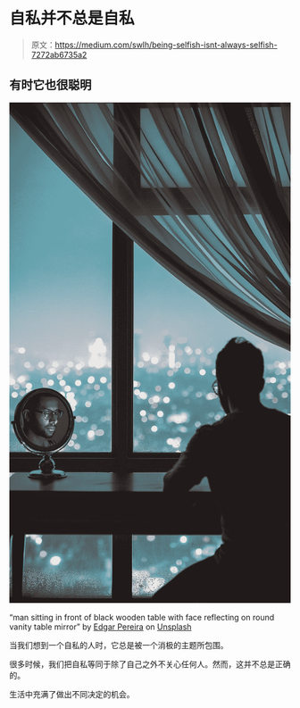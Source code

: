 # 自私并不总是自私

> 原文：<https://medium.com/swlh/being-selfish-isnt-always-selfish-7272ab6735a2>

## 有时它也很聪明

![](img/226505c8fefad75b7cf471e409d6a58c.png)

“man sitting in front of black wooden table with face reflecting on round vanity table mirror” by [Edgar Pereira](https://unsplash.com/@eddy999?utm_source=medium&utm_medium=referral) on [Unsplash](https://unsplash.com?utm_source=medium&utm_medium=referral)

当我们想到一个自私的人时，它总是被一个消极的主题所包围。

很多时候，我们把自私等同于除了自己之外不关心任何人。然而，这并不总是正确的。

生活中充满了做出不同决定的机会。